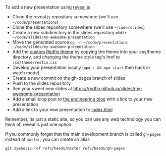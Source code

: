 To add a new presentation using [reveal.js](http://lab.hakim.se/reveal-js/)

- Clone the reveal.js repository somewhere (we'll use `~/code/presentations`)
- Clone the slides repository somewhere (we'll use `~/code/slides`)
- Create a new subdirectory in the slides repository `mkdir ~/code/slides/my-awesome-presentation`
- Move the generated source `cp -r ~/code/presentations ~/code/slides/my-awesome-presentation`
- Add the [custom Redfin theme](/python-at-redfin/css/theme/redfin.css) by copying the theme into your css/theme directory, and changing the theme style tag's href to `css/theme/redfin.css`
- Develop your presentation locally (`npm i && npm start` then hack in watch mode)
- Create a new commit on the gh-pages branch of slides
- Push to the slides repository
- See your sweet new slides at https://redfin.github.io/slides/my-awesome-presentation
- Add a small blog post to [the engineering blog](https://www.redfin.com/blog/category/redfin-ceo/engineering-at-redfin) with a link to your new presentation
- Add a link to your new presentation to [index.html](/index.html)

Remember, its just a static site, so you can use any web technology you can think of, reveal is just one option.

If you commonly forget that the main development branch is called `gh-pages` instead of `master`, you can create an alias

    git symbolic-ref refs/heads/master refs/heads/gh-pages
